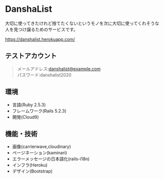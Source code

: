 # DanshaList

大切に使ってきたけれど捨てたくないというモノを次に大切に使ってくれそうな人を見つけ譲るためのサービスです。

https://danshalist.herokuapp.com/

## テストアカウント

>メールアドレス:danshalist@example.com  
>パスワード:danshalist2020  

## 環境

* 言語(Ruby 2.5.3)
* フレームワーク(Rails 5.2.3)
* 開発(Cloud9)

## 機能・技術

* 画像(carrierwave,cloudinary)
* ページネーション(kaminari)
* エラーメッセージの日本語化(rails-i18n)
* インフラ(Heroku)
* デザイン(Bootstrap)